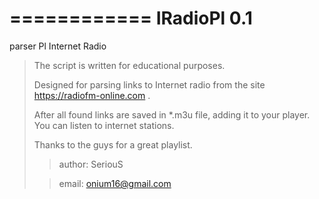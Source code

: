 ============
IRadioPl 0.1
============
parser Pl Internet Radio
>
>
> The script is written for educational purposes. 
> 
> Designed for parsing links to Internet radio from the site   https://radiofm-online.com .
> 
> After all found links are saved in *.m3u file, adding it to your player. You can listen to internet stations.
> 
> Thanks to the guys for a great playlist. 
>
>> author: SeriouS 
>
>> email: onium16@gmail.com
